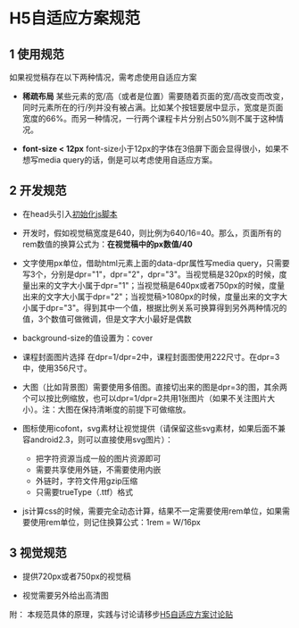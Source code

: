# H5自适应方案规范
## 1 使用规范
如果视觉稿存在以下两种情况，需考虑使用自适应方案
+ **稀疏布局**
某些元素的宽/高（或者是位置）需要随着页面的宽/高改变而改变，同时元素所在的行/列并没有被占满。比如某个按钮要居中显示，宽度是页面宽度的66%。而另一种情况，一行两个课程卡片分别占50%则不属于这种情况。

+ **font-size < 12px**
font-size小于12px的字体在3倍屏下面会显得很小，如果不想写media query的话，倒是可以考虑使用自适应方案。

## 2 开发规范
+ 在head头引入[初始化js脚本](https://github.com/imweb/mobile/blob/master/src/fisComponents/rem.html)

+ 开发时，假如视觉稿宽度是640，则比例为640/16=40。那么，页面所有的rem数值的换算公式为：**在视觉稿中的px数值/40**

+ 文字使用px单位，借助html元素上面的data-dpr属性写media query，只需要写3个，分别是dpr="1"，dpr="2"，dpr="3"。当视觉稿是320px的时候，度量出来的文字大小属于dpr="1"；当视觉稿是640px或者750px的时候，度量出来的文字大小属于dpr="2"；当视觉稿>1080px的时候，度量出来的文字大小属于dpr="3"。得到其中一个值，根据比例关系可换算得到另外两种情况的值，3个数值可做微调，但是文字大小最好是偶数

+ background-size的值设置为：cover

+ 课程封面图片选择
在dpr=1/dpr=2中，课程封面图使用222尺寸。在dpr=3中，使用356尺寸。

+ 大图（比如背景图）需要使用多倍图。直接切出来的图是dpr=3的图，其余两个可以按比例缩放，也可以dpr=1/dpr=2共用1张图片（如果不关注图片大小）。注：大图在保持清晰度的前提下可做缩放。

+ 图标使用icofont，svg素材让视觉提供（请保留这些svg素材，如果后面不兼容android2.3，则可以直接使用svg图片）：
	+ 把字符资源当成一般的图片资源即可
	+ 需要共享使用外链，不需要使用内嵌
	+ 外链时，字符文件用gzip压缩
	+ 只需要trueType（.ttf）格式

+ js计算css的时候，需要完全动态计算，结果不一定需要使用rem单位，如果需要使用rem单位，则记住换算公式：1rem = W/16px

## 3 视觉规范
+ 提供720px或者750px的视觉稿

+ 视觉需要另外给出高清图

附：
本规范具体的原理，实践与讨论请移步[H5自适应方案讨论贴](https://github.com/imweb/mobile/issues/3)
